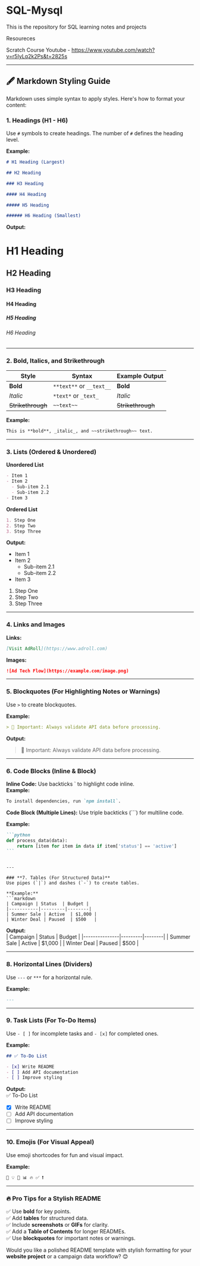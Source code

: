 # SQL-Mysql

This is the repository for SQL learning notes and projects

Resoureces

Scratch Course Youtube - https://www.youtube.com/watch?v=r5IyLq2k2Ps&t=2825s

---

## **🖋️ Markdown Styling Guide**

Markdown uses simple syntax to apply styles. Here's how to format your content:

### **1. Headings (H1 - H6)**

Use `#` symbols to create headings. The number of `#` defines the heading level.

**Example:**

```markdown
# H1 Heading (Largest)

## H2 Heading

### H3 Heading

#### H4 Heading

##### H5 Heading

###### H6 Heading (Smallest)
```

**Output:**

# H1 Heading

## H2 Heading

### H3 Heading

#### H4 Heading

##### H5 Heading

###### H6 Heading

---

### **2. Bold, Italics, and Strikethrough**

| Style             | Syntax                   | Example Output    |
| ----------------- | ------------------------ | ----------------- |
| **Bold**          | `**text**` or `__text__` | **Bold**          |
| _Italic_          | `*text*` or `_text_`     | _Italic_          |
| ~~Strikethrough~~ | `~~text~~`               | ~~Strikethrough~~ |

**Example:**

```markdown
This is **bold**, _italic_, and ~~strikethrough~~ text.
```

---

### **3. Lists (Ordered & Unordered)**

**Unordered List**

```markdown
- Item 1
- Item 2
  - Sub-item 2.1
  - Sub-item 2.2
- Item 3
```

**Ordered List**

```markdown
1. Step One
2. Step Two
3. Step Three
```

**Output:**

- Item 1
- Item 2
  - Sub-item 2.1
  - Sub-item 2.2
- Item 3

1. Step One
2. Step Two
3. Step Three

---

### **4. Links and Images**

**Links:**

```markdown
[Visit AdRoll](https://www.adroll.com)
```

**Images:**

```markdown
![Ad Tech Flow](https://example.com/image.png)
```

---

### **5. Blockquotes (For Highlighting Notes or Warnings)**

Use `>` to create blockquotes.

**Example:**

```markdown
> 🚨 Important: Always validate API data before processing.
```

**Output:**

> 🚨 Important: Always validate API data before processing.

---

### **6. Code Blocks (Inline & Block)**

**Inline Code:** Use backticks \` to highlight code inline.  
**Example:**

```markdown
To install dependencies, run `npm install`.
```

**Code Block (Multiple Lines):** Use triple backticks (```) for multiline code.

**Example:**

````markdown
```python
def process_data(data):
    return [item for item in data if item['status'] == 'active']
```
````

````

---

### **7. Tables (For Structured Data)**
Use pipes (`|`) and dashes (`-`) to create tables.

**Example:**
```markdown
| Campaign | Status  | Budget |
|-----------|---------|--------|
| Summer Sale | Active  | $1,000 |
| Winter Deal | Paused  | $500   |
````

**Output:**  
| Campaign | Status | Budget |
|---------------|---------|--------|
| Summer Sale | Active | $1,000 |
| Winter Deal | Paused | $500 |

---

### **8. Horizontal Lines (Dividers)**

Use `---` or `***` for a horizontal rule.

**Example:**

```markdown
---
```

---

### **9. Task Lists (For To-Do Items)**

Use `- [ ]` for incomplete tasks and `- [x]` for completed ones.

**Example:**

```markdown
## ✅ To-Do List

- [x] Write README
- [ ] Add API documentation
- [ ] Improve styling
```

**Output:**  
✅ To-Do List

- [x] Write README
- [ ] Add API documentation
- [ ] Improve styling

---

### **10. Emojis (For Visual Appeal)**

Use emoji shortcodes for fun and visual impact.

**Example:**

```markdown
🚀 💡 🎯 📊 🔥 ✅ ❗
```

---

### **🔥 Pro Tips for a Stylish README**

✅ Use **bold** for key points.  
✅ Add **tables** for structured data.  
✅ Include **screenshots** or **GIFs** for clarity.  
✅ Add a **Table of Contents** for longer READMEs.  
✅ Use **blockquotes** for important notes or warnings.

Would you like a polished README template with stylish formatting for your **website project** or a campaign data workflow? 😊
